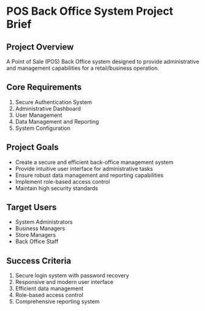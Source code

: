 # POS Back Office System Project Brief

## Project Overview
A Point of Sale (POS) Back Office system designed to provide administrative and management capabilities for a retail/business operation.

## Core Requirements
1. Secure Authentication System
2. Administrative Dashboard
3. User Management
4. Data Management and Reporting
5. System Configuration

## Project Goals
- Create a secure and efficient back-office management system
- Provide intuitive user interface for administrative tasks
- Ensure robust data management and reporting capabilities
- Implement role-based access control
- Maintain high security standards

## Target Users
- System Administrators
- Business Managers
- Store Managers
- Back Office Staff

## Success Criteria
1. Secure login system with password recovery
2. Responsive and modern user interface
3. Efficient data management
4. Role-based access control
5. Comprehensive reporting system 